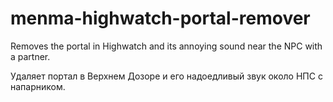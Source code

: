 # menma-highwatch-portal-remover

Removes the portal in Highwatch and its annoying sound near the NPC with a partner.

Удаляет портал в Верхнем Дозоре и его надоедливый звук около НПС с напарником.